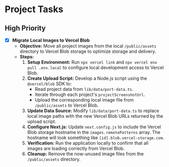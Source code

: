 # Project Tasks

## High Priority

- [x] **Migrate Local Images to Vercel Blob**
  - **Objective:** Move all project images from the local `/public/assets` directory to Vercel Blob storage to optimize storage and delivery.
  - **Steps:**
    1.  **Setup Environment:** Run `npx vercel link` and `npx vercel env pull .env.local` to configure local development access to Vercel Blob.
    2.  **Create Upload Script:** Develop a Node.js script using the `@vercel/blob` SDK to:
        - Read project data from `lib/data/port-data.ts`.
        - Iterate through each project's `projectScreenshotUrl`.
        - Upload the corresponding local image file from `/public/assets` to Vercel Blob.
    3.  **Update Data Source:** Modify `lib/data/port-data.ts` to replace local image paths with the new Vercel Blob URLs returned by the upload script.
    4.  **Configure Next.js:** Update `next.config.js` to include the Vercel Blob storage hostname in the `images.remotePatterns` array. The hostname will look something like `[id].blob.vercel-storage.com`.
    5.  **Verification:** Run the application locally to confirm that all images are loading correctly from Vercel Blob.
    6.  **Cleanup:** Remove the now-unused image files from the `/public/assets` directory.
